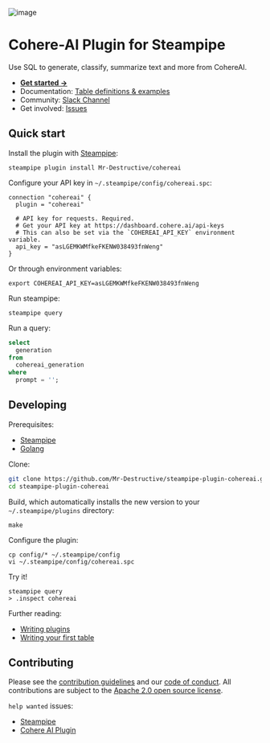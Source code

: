 ![image](https://hub.steampipe.io/images/plugins/Mr-Destructive/cohereai-social-graphic.png)

# Cohere-AI Plugin for Steampipe

Use SQL to generate, classify, summarize text and more from CohereAI.

- **[Get started →](https://hub.steampipe.io/plugins/mr-destructive/cohereai)**
- Documentation: [Table definitions & examples](https://hub.steampipe.io/plugins/mr-destructive/cohereai/tables)
- Community: [Slack Channel](https://steampipe.io/community/join)
- Get involved: [Issues](https://github.com/Mr-Destructive/steampipe-plugin-cohereai/issues)

## Quick start

Install the plugin with [Steampipe](https://steampipe.io):

```shell
steampipe plugin install Mr-Destructive/cohereai
```

Configure your API key in `~/.steampipe/config/cohereai.spc`:

```hcl
connection "cohereai" {
  plugin = "cohereai"

  # API key for requests. Required.
  # Get your API key at https://dashboard.cohere.ai/api-keys
  # This can also be set via the `COHEREAI_API_KEY` environment variable.
  api_key = "asLGEMKWMfkeFKENW038493fnWeng"
}
```

Or through environment variables:

```
export COHEREAI_API_KEY=asLGEMKWMfkeFKENW038493fnWeng
```

Run steampipe:

```shell
steampipe query
```

Run a query:

```sql
select
  generation
from
  cohereai_generation
where
  prompt = '';
```

## Developing

Prerequisites:

- [Steampipe](https://steampipe.io/downloads)
- [Golang](https://golang.org/doc/install)

Clone:

```sh
git clone https://github.com/Mr-Destructive/steampipe-plugin-cohereai.git
cd steampipe-plugin-cohereai
```

Build, which automatically installs the new version to your `~/.steampipe/plugins` directory:

```
make
```

Configure the plugin:

```
cp config/* ~/.steampipe/config
vi ~/.steampipe/config/cohereai.spc
```

Try it!

```
steampipe query
> .inspect cohereai
```

Further reading:

- [Writing plugins](https://steampipe.io/docs/develop/writing-plugins)
- [Writing your first table](https://steampipe.io/docs/develop/writing-your-first-table)

## Contributing

Please see the [contribution guidelines](https://github.com/turbot/steampipe/blob/main/CONTRIBUTING.md) and our [code of conduct](https://github.com/turbot/steampipe/blob/main/CODE_OF_CONDUCT.md). All contributions are subject to the [Apache 2.0 open source license](https://github.com/turbot/steampipe-plugin-cohereai/blob/main/LICENSE).

`help wanted` issues:

- [Steampipe](https://github.com/turbot/steampipe/labels/help%20wanted)
- [Cohere AI Plugin](https://github.com/Mr-Destructive/steampipe-plugin-cohereai/labels/help%20wanted)

